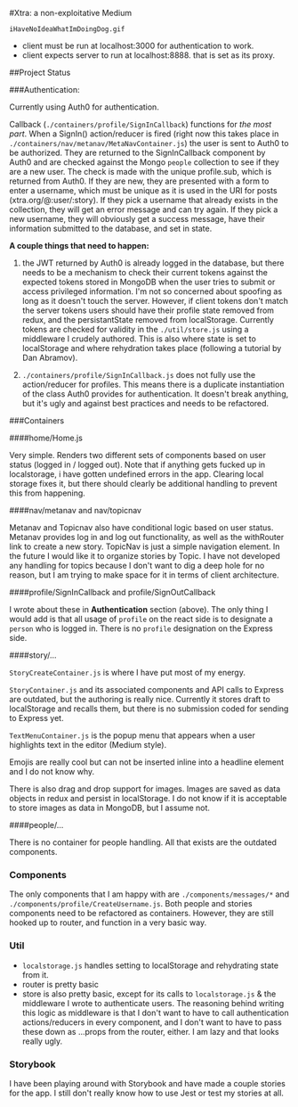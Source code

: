 #Xtra: a non-exploitative Medium

`iHaveNoIdeaWhatImDoingDog.gif`

* client must be run at localhost:3000 for authentication to work.
* client expects server to run at localhost:8888. that is set as its proxy.

##Project Status

###Authentication:

Currently using Auth0 for authentication.

Callback (`./containers/profile/SignInCallback`) functions for _the most part_. When a SignIn() action/reducer is fired (right now this takes place in `./containers/nav/metanav/MetaNavContainer.js`) the user is sent to Auth0 to be authorized. They are returned to the SignInCallback component by Auth0 and are checked against the Mongo `people` collection to see if they are a new user. The check is made with the unique profile.sub, which is returned from Auth0. If they are new, they are presented with a form to enter a username, which must be unique as it is used in the URI for posts (xtra.org/@:user/:story). If they pick a username that already exists in the collection, they will get an error message and can try again. If they pick a new username, they will obviously get a success message, have their information submitted to the database, and set in state.

**A couple things that need to happen:**

1. the JWT returned by Auth0 is already logged in the database, but there needs to be a mechanism to check their current tokens against the expected tokens stored in MongoDB when the user tries to submit or access privileged information. I'm not so concerned about spoofing as long as it doesn't touch the server. However, if client tokens don't match the server tokens users should have their profile state removed from redux, and the persistantState removed from localStorage. Currently tokens are checked for validity in the `./util/store.js` using a middleware I crudely authored. This is also where state is set to localStorage and where rehydration takes place (following a tutorial by Dan Abramov).

2. `./containers/profile/SignInCallback.js` does not fully use the action/reducer for profiles. This means there is a duplicate instantiation of the class Auth0 provides for authentication. It doesn't break anything, but it's ugly and against best practices and needs to be refactored.

###Containers

####home/Home.js

Very simple. Renders two different sets of components based on user status (logged in / logged out). Note that if anything gets fucked up in localstorage, i have gotten undefined errors in the app. Clearing local storage fixes it, but there should clearly be additional handling to prevent this from happening.

####nav/metanav and nav/topicnav

Metanav and Topicnav also have conditional logic based on user status. Metanav provides log in and log out functionality, as well as the withRouter link to create a new story. TopicNav is just a simple navigation element. In the future I would like it to organize stories by Topic. I have not developed any handling for topics because I don't want to dig a deep hole for no reason, but I am trying to make space for it in terms of client architecture.

####profile/SignInCallback and profile/SignOutCallback

I wrote about these in **Authentication** section (above). The only thing I would add is that all usage of `profile` on the react side is to designate a `person` who is logged in. There is no `profile` designation on the Express side.   

####story/...

`StoryCreateContainer.js` is where I have put most of my energy.

`StoryContainer.js` and its associated components and API calls to Express are outdated, but the authoring is really nice. Currently it stores draft to localStorage and recalls them, but there is no submission coded for sending to Express yet.

`TextMenuContainer.js` is the popup menu that appears when a user highlights text in the editor (Medium style).

Emojis are really cool but can not be inserted inline into a headline element and I do not know why.

There is also drag and drop support for images. Images are saved as data objects in redux and persist in localStorage. I do not know if it is acceptable to store images as data in MongoDB, but I assume not.

####people/...

There is no container for people handling. All that exists are the outdated components.

### Components

The only components that I am happy with are `./components/messages/*` and `./components/profile/CreateUsername.js`. Both people and stories components need to be refactored as containers. However, they are still hooked up to router, and function in a very basic way.

### Util

* `localstorage.js` handles setting to localStorage and rehydrating state from it.
* router is pretty basic
* store is also pretty basic, except for its calls to `localstorage.js` & the middleware I wrote to authenticate users. The reasoning behind writing this logic as middleware is that I don't want to have to call authentication actions/reducers in every component, and I don't want to have to pass these down as ...props from the router, either. I am lazy and that looks really ugly.

### Storybook
I have been playing around with Storybook and have made a couple stories for the app. I still don't really know how to use Jest or test my stories at all.
